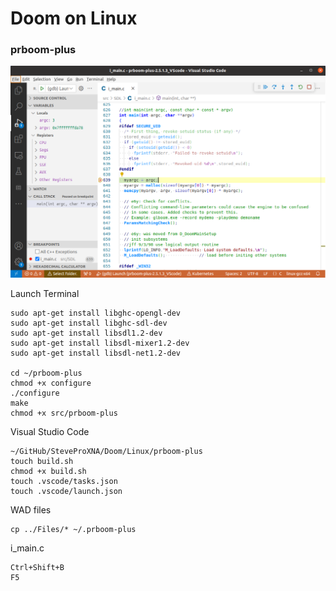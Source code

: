 # Doom on Linux
### prboom-plus

![prboom-plus](https://github.com/SteveProXNA/DoomCodeWalkThru/blob/main/Images/VScodeDebug.png)

Launch Terminal
```
sudo apt-get install libghc-opengl-dev
sudo apt-get install libghc-sdl-dev
sudo apt-get install libsdl1.2-dev
sudo apt-get install libsdl-mixer1.2-dev
sudo apt-get install libsdl-net1.2-dev

cd ~/prboom-plus
chmod +x configure
./configure
make
chmod +x src/prboom-plus
```
Visual Studio Code
```
~/GitHub/SteveProXNA/Doom/Linux/prboom-plus
touch build.sh
chmod +x build.sh
touch .vscode/tasks.json
touch .vscode/launch.json
```
WAD files
```
cp ../Files/* ~/.prboom-plus
```
i_main.c
```
Ctrl+Shift+B
F5
```
